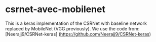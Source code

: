 # csrnet-avec-mobilenet
This is a keras implementation of the CSRNet with baseline network replaced by MobileNet (VGG previously).
We use the code from: [Neerajj9/CSRNet-keras] (https://github.com/Neerajj9/CSRNet-keras)
